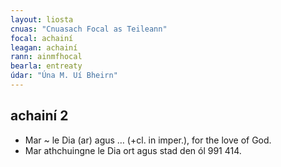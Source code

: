 ```yaml
---
layout: liosta
cnuas: "Cnuasach Focal as Teileann"
focal: achainí
leagan: achainí
rann: ainmfhocal
bearla: entreaty
údar: "Úna M. Uí Bheirn"
---
```


## achainí 2

* Mar ~ le Dia (ar) agus … (+cl. in imper.), for the love
of God.
* Mar athchuingne le Dia ort agus stad den ól 991 414.
